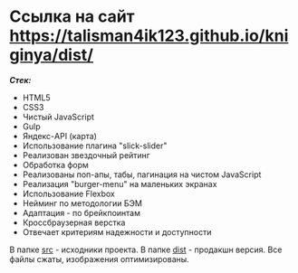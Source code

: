 # Ссылка на сайт https://talisman4ik123.github.io/kniginya/dist/

**_Стек:_**

- HTML5
- CSS3
- Чистый JavaScript
- Gulp
- Яндекс-API (карта)
- Использование плагина "slick-slider"
- Реализован звездочный рейтинг
- Обработка форм
- Реализованы поп-апы, табы, пагинация на чистом JavaScript
- Реализация "burger-menu" на маленьких экранах
- Использование Flexbox
- Нейминг по методологии БЭМ
- Адаптация - по брейкпоинтам
- Кроссбраузерная верстка
- Отвечает критериям надежности и доступности

В папке [src](src/) - исходники проекта.
В папке [dist](dist/) - продакшн версия. Все файлы сжаты, изображения оптимизированы.